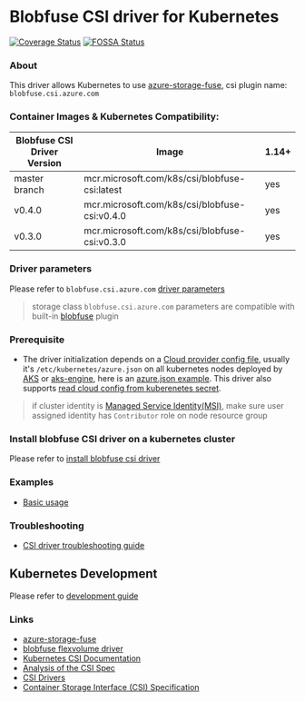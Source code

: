 # Blobfuse CSI driver for Kubernetes
[![Coverage Status](https://coveralls.io/repos/github/kubernetes-sigs/blobfuse-csi-driver/badge.svg?branch=master)](https://coveralls.io/github/kubernetes-sigs/blobfuse-csi-driver?branch=master)
[![FOSSA Status](https://app.fossa.io/api/projects/git%2Bgithub.com%2Fkubernetes-sigs%2Fblobfuse-csi-driver.svg?type=shield)](https://app.fossa.io/projects/git%2Bgithub.com%2Fkubernetes-sigs%2Fblobfuse-csi-driver?ref=badge_shield)

### About
This driver allows Kubernetes to use [azure-storage-fuse](https://github.com/Azure/azure-storage-fuse), csi plugin name: `blobfuse.csi.azure.com`

### Container Images & Kubernetes Compatibility:
|Blobfuse CSI Driver Version    | Image                                              | 1.14+  |
|-------------------------------|----------------------------------------------------|--------|
|master branch                  |mcr.microsoft.com/k8s/csi/blobfuse-csi:latest       | yes    |
|v0.4.0                         |mcr.microsoft.com/k8s/csi/blobfuse-csi:v0.4.0       | yes    |
|v0.3.0                         |mcr.microsoft.com/k8s/csi/blobfuse-csi:v0.3.0       | yes    |

### Driver parameters
Please refer to `blobfuse.csi.azure.com` [driver parameters](./docs/driver-parameters.md)
 > storage class `blobfuse.csi.azure.com` parameters are compatible with built-in [blobfuse](https://kubernetes.io/docs/concepts/storage/volumes/#blobfuse) plugin

### Prerequisite
 - The driver initialization depends on a [Cloud provider config file](https://github.com/kubernetes/cloud-provider-azure/blob/master/docs/cloud-provider-config.md), usually it's `/etc/kubernetes/azure.json` on all kubernetes nodes deployed by [AKS](https://docs.microsoft.com/en-us/azure/aks/) or [aks-engine](https://github.com/Azure/aks-engine), here is an [azure.json example](./deploy/example/azure.json). This driver also supports [read cloud config from kuberenetes secret](./docs/read-from-secret.md).
 > if cluster identity is [Managed Service Identity(MSI)](https://docs.microsoft.com/en-us/azure/aks/use-managed-identity), make sure user assigned identity has `Contributor` role on node resource group

### Install blobfuse CSI driver on a kubernetes cluster
Please refer to [install blobfuse csi driver](https://github.com/kubernetes-sigs/blobfuse-csi-driver/blob/master/docs/install-blobfuse-csi-driver.md)

### Examples
 - [Basic usage](./deploy/example/e2e_usage.md)
 
### Troubleshooting
 - [CSI driver troubleshooting guide](./docs/csi-debug.md)

## Kubernetes Development
Please refer to [development guide](./docs/csi-dev.md)


### Links
 - [azure-storage-fuse](https://github.com/Azure/azure-storage-fuse)
 - [blobfuse flexvolume driver](https://github.com/Azure/kubernetes-volume-drivers/tree/master/flexvolume/blobfuse)
 - [Kubernetes CSI Documentation](https://kubernetes-csi.github.io/docs/Home.html)
 - [Analysis of the CSI Spec](https://blog.thecodeteam.com/2017/11/03/analysis-csi-spec/)
 - [CSI Drivers](https://github.com/kubernetes-csi/drivers)
 - [Container Storage Interface (CSI) Specification](https://github.com/container-storage-interface/spec)
